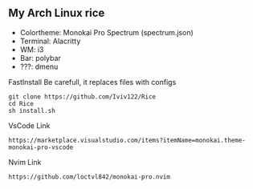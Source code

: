 ## My Arch Linux rice

- Colortheme: Monokai Pro Spectrum (spectrum.json)
- Terminal: Alacritty
- WM: i3
- Bar: polybar 
- ???: dmenu

FastInstall
Be carefull, it replaces files with configs
```
git clone https://github.com/Iviv122/Rice
cd Rice
sh install.sh
```

VsCode Link
```
https://marketplace.visualstudio.com/items?itemName=monokai.theme-monokai-pro-vscode
```

Nvim Link
```
https://github.com/loctvl842/monokai-pro.nvim
```
